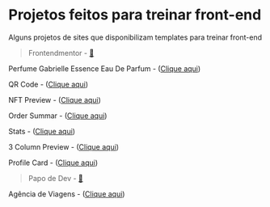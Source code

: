 # Projetos feitos para treinar front-end

Alguns projetos de sites que disponibilizam templates para treinar front-end

> Frontendmentor - [🔗](https://www.frontendmentor.io/)

  Perfume Gabrielle Essence Eau De Parfum - ([Clique aqui](https://deivisondelmiro.github.io/projetos-para-treino/frontendmentor/iniciante/01-product-preview-card-component/index.html))

  QR Code - ([Clique aqui](https://deivisondelmiro.github.io/projetos-para-treino/frontendmentor/iniciante/02-qr-code-component/))

  NFT Preview - ([Clique aqui](https://deivisondelmiro.github.io/projetos-para-treino/frontendmentor/iniciante/03-nft-preview-card-component/))

  Order Summar - ([Clique aqui](https://deivisondelmiro.github.io/projetos-para-treino/frontendmentor/iniciante/04-order-summary-component/))

  Stats - ([Clique aqui](https://deivisondelmiro.github.io/projetos-para-treino/frontendmentor/iniciante/05-stats-preview-card-component))

  3 Column Preview - ([Clique aqui](https://deivisondelmiro.github.io/projetos-para-treino/frontendmentor/iniciante/06-3-column-preview-card-component))

  Profile Card - ([Clique aqui](https://deivisondelmiro.github.io/projetos-para-treino/frontendmentor/iniciante/07-profile-card-component))

> Papo de Dev - [🔗](https://www.youtube.com/channel/UCRhKK6VrISnIWPJjYxBPKnA)

  Agência de Viagens - ([Clique aqui](https://deivisondelmiro.github.io/projetos-para-treino/papodev/01-agencia-viagens/index.html))
